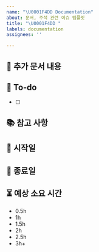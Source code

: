```yaml
---
name: "\U0001F4DD Documentation"
about: 문서, 주석 관련 이슈 템플릿
title: "\U0001F4DD "
labels: documentation
assignees: ''

---
```


## 📌 추가 문서 내용

## 📝 To-do
- [ ] 

## 📚 참고 사항

## 🚀 시작일

## 🏁 종료일

## ⏳ 예상 소요 시간
- 0.5h
- 1h
- 1.5h
- 2h
- 2.5h
- 3h+
